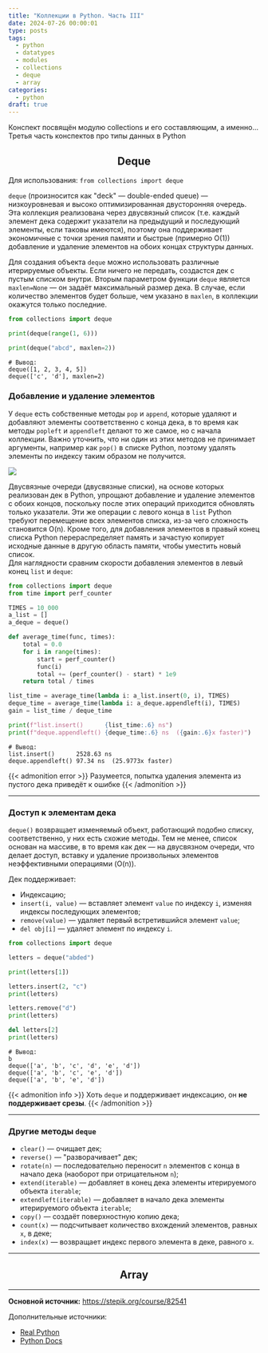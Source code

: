 ```yaml
---
title: "Коллекции в Python. Часть III"
date: 2024-07-26 00:00:01
type: posts
tags:
  - python
  - datatypes
  - modules
  - collections
  - deque
  - array
categories:
  - python
draft: true
---
```


Конспект посвящён модулю collections и его составляющим, а именно... Третья часть конспектов про типы данных в Python
<!--more-->
## <center>Deque</center>

Для использования: `from collections import deque`

`deque` (произносится как "deck" — double-ended queue) — низкоуровневая и высоко оптимизированная двусторонняя очередь. Эта коллекция реализована через двусвязный список (т.е. каждый элемент дека содержит указатели на предыдущий и последующий элементы, если таковы имеются), поэтому она поддерживает экономичные с точки зрения памяти и быстрые (примерно O(1)) добавление и удаление элементов на обоих концах структуры данных.

Для создания объекта `deque` можно использовать различные итерируемые объекты. Если ничего не передать, создастся дек с пустым списком внутри. Вторым параметром функции `deque` является `maxlen=None` — он задаёт максимальный размер дека. В случае, если количество элементов будет больше, чем указано в `maxlen`, в коллекции окажутся только последние.
```py
from collections import deque

print(deque(range(1, 6)))

print(deque("abcd", maxlen=2))
```

```
# Вывод:
deque([1, 2, 3, 4, 5])
deque(['c', 'd'], maxlen=2)
```

### Добавление и удаление элементов
У `deque` есть собственные методы `pop` и `append`, которые удаляют и добавляют элементы соответственно с конца дека, в то время как методы `popleft` и `appendleft` делают то же самое, но с начала коллекции. Важно уточнить, что ни один из этих методов не принимает аргументы, например как `pop()` в списке Python, поэтому удалять элементы по индексу таким образом не получится.

![](images/image1.jpeg)

Двусвязные очереди (двусвязные списки), на основе которых реализован дек в Python, упрощают добавление и удаление элементов с обоих концов, поскольку после этих операций приходится обновлять только указатели. Эти же операции с левого конца в `list` Python требуют перемещение всех элементов списка, из-за чего сложность становится O(n). Кроме того, для добавления элементов в правый конец списка Python перераспределяет память и зачастую копирует исходные данные в другую область памяти, чтобы уместить новый список.  
Для наглядности сравним скорости добавления элементов в левый конец `list` и `deque`:
```py
from collections import deque
from time import perf_counter

TIMES = 10_000
a_list = []
a_deque = deque()

def average_time(func, times):
    total = 0.0
    for i in range(times):
        start = perf_counter()
        func(i)
        total += (perf_counter() - start) * 1e9
    return total / times

list_time = average_time(lambda i: a_list.insert(0, i), TIMES)
deque_time = average_time(lambda i: a_deque.appendleft(i), TIMES)
gain = list_time / deque_time

print(f"list.insert()      {list_time:.6} ns")
print(f"deque.appendleft() {deque_time:.6} ns  ({gain:.6}x faster)")
```

```
# Вывод:
list.insert()      2528.63 ns
deque.appendleft() 97.34 ns  (25.9773x faster)
```

{{< admonition error >}}
Разумеется, попытка удаления элемента из пустого дека приведёт к ошибке
{{< /admonition >}}

---
### Доступ к элементам дека
`deque()` возвращает изменяемый объект, работающий подобно списку, соответственно, у них есть схожие методы. Тем не менее, список основан на массиве, в то время как дек — на двусвязном очереди, что делает доступ, вставку и удаление произвольных элементов неэффективными операциями (O(n)).

Дек поддерживает:
* Индексацию;
* `insert(i, value)` — вставляет элемент `value` по индексу `i`, изменяя индексы последующих элементов;
* `remove(value)` — удаляет первый встретившийся элемент `value`;
* `del obj[i]` — удаляет элемент по индексу `i`.
```py
from collections import deque

letters = deque("abded")

print(letters[1])

letters.insert(2, "c")
print(letters)

letters.remove("d")
print(letters)

del letters[2]
print(letters)
```

```
# Вывод:
b
deque(['a', 'b', 'c', 'd', 'e', 'd'])
deque(['a', 'b', 'c', 'e', 'd'])
deque(['a', 'b', 'e', 'd'])
```

{{< admonition info >}}
Хоть `deque` и поддерживает индексацию, он **не поддерживает срезы**.
{{< /admonition >}}

---
### Другие методы `deque`
* `clear()` — очищает дек;
* `reverse()` — "разворачивает" дек;
* `rotate(n)` — последовательно переносит `n` элементов с конца в начало дека (наоборот при отрицательном `n`);
* `extend(iterable)` — добавляет в конец дека элементы итерируемого объекта `iterable`;
* `extendleft(iterable)` — добавляет в начало дека элементы итерируемого объекта `iterable`;
* `copy()` — создаёт поверхностную копию дека;
* `count(x)` — подсчитывает количество вхождений элементов, равных `x`, в деке;
* `index(x)` — возвращает индекс первого элемента в деке, равного `x`.

---
## <center>Array</center>
























---

**Основной источник:** https://stepik.org/course/82541

Дополнительные источники:
* [Real Python](https://realpython.com/)
* [Python Docs](https://docs.python.org/3/library/collections.html)
